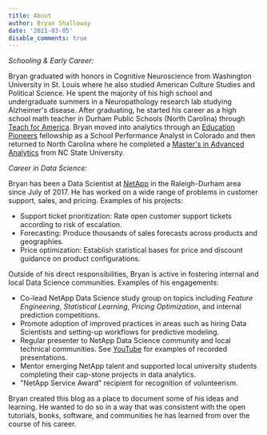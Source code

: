 ```yaml
---
title: About
author: Bryan Shalloway
date: '2021-03-05'
disable_comments: true
---
```


*Schooling & Early Career:*

Bryan graduated with honors in Cognitive Neuroscience from Washington University in St. Louis where he also studied American Culture Studies and Political Science. He spent the majority of his high school and undergraduate summers in a Neuropathology research lab studying Alzheimer's disease. After graduating, he started his career as a high school math teacher in Durham Public Schools (North Carolina) through [Teach for America](https://www.teachforamerica.org/). Bryan moved into analytics through an [Education Pioneers](https://www.educationpioneers.org/) fellowship as a School Performance Analyst in Colorado and then returned to North Carolina where he completed a [Master's in Advanced Analytics](https://analytics.ncsu.edu/) from NC State University. 

*Career in Data Science:*

Bryan has been a Data Scientist at [NetApp](https://www.netapp.com/) in the Raleigh-Durham area since July of 2017. He has worked on a wide range of problems in customer support, sales, and pricing. Examples of his projects:

* Support ticket prioritization: Rate open customer support tickets according to risk of escalation.
* Forecasting: Produce thousands of sales forecasts across products and geographies.
* Price optimization: Establish statistical bases for price and discount guidance on product configurations.

Outside of his direct responsibilities, Bryan is active in fostering internal and local Data Science communities. Examples of his engagements:

* Co-lead NetApp Data Science study group on topics including *Feature Engineering*, *Statistical Learning*, *Pricing Optimization*, and internal prediction competitions.
* Promote adoption of improved practices in areas such as hiring Data Scientists and setting-up workflows for predictive modeling.
* Regular presenter to NetApp Data Science community and local technical communities. See [YouTube](https://www.youtube.com/watch?v=gme4Fb9JVjk&list=PL2f6B79nBqL16QFte8fN_GWDtJwZDXt95) for examples of recorded presentations.
* Mentor emerging NetApp talent and supported local university students completing their cap-stone projects in data analytics.
* "NetApp Service Award" recipient for recognition of volunteerism.

Bryan created this blog as a place to document some of his ideas and learning. He wanted to do so in a way that was consistent with the open tutorials, books, software, and communities he has learned from over the course of his career.
